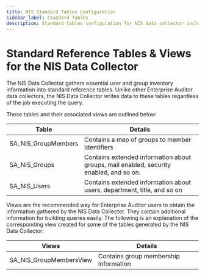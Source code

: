 ```yaml
---
title: NIS Standard Tables Configuration
sidebar_label: Standard Tables
description: Standard tables configuration for NIS data collector including passwd, group, hosts, and network service tables.
---
```


# Standard Reference Tables & Views for the NIS Data Collector

The NIS Data Collector gathers essential user and group inventory information into standard
reference tables. Unlike other Enterprise Auditor data collectors, the NIS Data Collector writes
data to these tables regardless of the job executing the query.

These tables and their associated views are outlined below:

| Table               | Details                                                                                |
| ------------------- | -------------------------------------------------------------------------------------- |
| SA_NIS_GroupMembers | Contains a map of groups to member Identifiers                                         |
| SA_NIS_Groups       | Contains extended information about groups, mail enabled, security enabled, and so on. |
| SA_NIS_Users        | Contains extended information about users, department, title, and so on                |

Views are the recommended way for Enterprise Auditor users to obtain the information gathered by the
NIS Data Collector. They contain additional information for building queries easily. The following
is an explanation of the corresponding view created for some of the tables generated by the NIS Data
Collector:

| Views                   | Details                               |
| ----------------------- | ------------------------------------- |
| SA_NIS_GroupMembersView | Contains group membership information |
